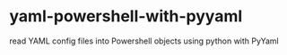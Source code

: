 # yaml-powershell-with-pyyaml
read YAML config files into Powershell objects using python with PyYaml

